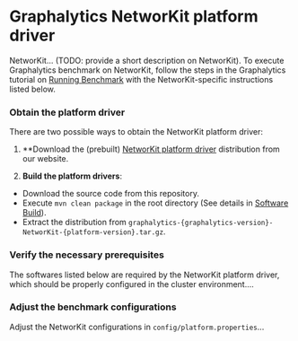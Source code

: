 # Graphalytics NetworKit platform driver

NetworKit... (TODO: provide a short description on NetworKit). To execute Graphalytics benchmark on NetworKit, follow the steps in the Graphalytics tutorial on [Running Benchmark](https://github.com/ldbc/ldbc_graphalytics/wiki/Manual%3A-Running-Benchmark) with the NetworKit-specific instructions listed below.

### Obtain the platform driver
There are two possible ways to obtain the NetworKit platform driver:

 1. **Download the (prebuilt) [NetworKit platform driver](http://graphalytics.site/dist/stable/) distribution from our website.

 2. **Build the platform drivers**: 
  - Download the source code from this repository.
  - Execute `mvn clean package` in the root directory (See details in [Software Build](https://github.com/ldbc/ldbc_graphalytics/wiki/Documentation:-Software-Build)).
  - Extract the distribution from  `graphalytics-{graphalytics-version}-NetworKit-{platform-version}.tar.gz`.

### Verify the necessary prerequisites
The softwares listed below are required by the NetworKit platform driver, which should be properly configured in the cluster environment....

### Adjust the benchmark configurations
Adjust the NetworKit configurations in `config/platform.properties`...

